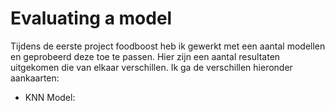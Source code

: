 # Evaluating a model

Tijdens de eerste project foodboost heb ik gewerkt met een aantal modellen en geprobeerd deze toe te passen. Hier zijn een aantal resultaten uitgekomen die van elkaar verschillen. Ik ga de verschillen hieronder aankaarten:

- KNN Model:

